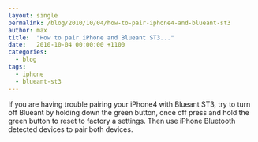 ```yaml
---
layout: single
permalink: /blog/2010/10/04/how-to-pair-iphone4-and-blueant-st3
author: max
title:  "How to pair iPhone and Blueant ST3..."
date:   2010-10-04 00:00:00 +1100
categories:
  - blog
tags:
  - iphone
  - blueant-st3
---
```


If you are having trouble pairing your iPhone4 with Blueant ST3, try to turn off Blueant by holding down the green button, once off press and hold the green button to reset to factory a settings. Then use iPhone Bluetooth detected devices to pair both devices.
